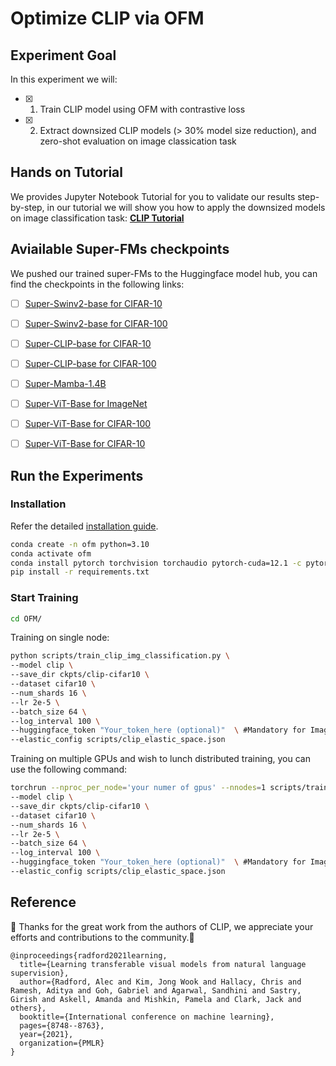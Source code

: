 # Optimize CLIP via OFM 

## Experiment Goal

In this experiment we will:

- [x] 1. Train CLIP model using OFM with contrastive loss

- [x] 2. Extract downsized CLIP models (> 30\% model size reduction), and zero-shot evaluation on image classication task


## Hands on Tutorial
We provides Jupyter Notebook Tutorial for you to validate our results step-by-step, in our tutorial we will show you how to apply the downsized models on image classification task: **[CLIP Tutorial](CLIP_img_classification.ipynb)**

## Aviailable Super-FMs checkpoints

We pushed our trained super-FMs to the Huggingface model hub, you can find the checkpoints in the following links:

- [ ] [Super-Swinv2-base for CIFAR-10](https://huggingface.co/yusx-swapp/ofm-swin-base-patch4-window7-cifar10)
- [ ] [Super-Swinv2-base for CIFAR-100](https://huggingface.co/yusx-swapp/ofm-swinv2-base-patch4-window7-cifar100/tree/main)
- [ ] [Super-CLIP-base for CIFAR-10](https://huggingface.co/yusx-swapp/ofm-clip-base-patch32-cifar10)
- [ ] [Super-CLIP-base for CIFAR-100](https://huggingface.co/yusx-swapp/ofm-clip-base-patch32-cifar100)
- [ ] [Super-Mamba-1.4B](https://huggingface.co/yusx-swapp/ofm-mamba-1.4b-lambda-hf)
- [ ] [Super-ViT-Base for ImageNet](https://huggingface.co/yusx-swapp/ofm-vit-base-patch16-224-imagenet)
- [ ] [Super-ViT-Base for CIFAR-100](https://huggingface.co/yusx-swapp/ofm-vit-base-patch16-224-cifar100)
- [ ] [Super-ViT-Base for CIFAR-10](https://huggingface.co/yusx-swapp/ofm-vit-base-patch16-224-cifar10)



## Run the Experiments

### Installation

Refer the detailed [installation guide](../../README.md).

```bash
conda create -n ofm python=3.10
conda activate ofm
conda install pytorch torchvision torchaudio pytorch-cuda=12.1 -c pytorch -c nvidia
pip install -r requirements.txt
```


### Start Training


```bash
cd OFM/
```
Training on single node:
```bash
python scripts/train_clip_img_classification.py \
--model clip \
--save_dir ckpts/clip-cifar10 \
--dataset cifar10 \
--num_shards 16 \
--lr 2e-5 \
--batch_size 64 \
--log_interval 100 \
--huggingface_token "Your_token_here (optional)"  \ #Mandatory for ImageNet and push your ckpt to Huggingface model hub
--elastic_config scripts/clip_elastic_space.json

```

Training on multiple GPUs and wish to lunch distributed training, you can use the following command:
```bash
torchrun --nproc_per_node='your numer of gpus' --nnodes=1 scripts/train_clip_img_classification.py \
--model clip \
--save_dir ckpts/clip-cifar10 \
--dataset cifar10 \
--num_shards 16 \
--lr 2e-5 \
--batch_size 64 \
--log_interval 100 \
--huggingface_token "Your_token_here (optional)"  \ #Mandatory for ImageNet and push your ckpt to Huggingface model hub
--elastic_config scripts/clip_elastic_space.json
```


## **Reference**
:raised_hands: Thanks for the great work from the authors of CLIP, we appreciate your efforts and contributions to the community.:raised_hands:
```
@inproceedings{radford2021learning,
  title={Learning transferable visual models from natural language supervision},
  author={Radford, Alec and Kim, Jong Wook and Hallacy, Chris and Ramesh, Aditya and Goh, Gabriel and Agarwal, Sandhini and Sastry, Girish and Askell, Amanda and Mishkin, Pamela and Clark, Jack and others},
  booktitle={International conference on machine learning},
  pages={8748--8763},
  year={2021},
  organization={PMLR}
}

```